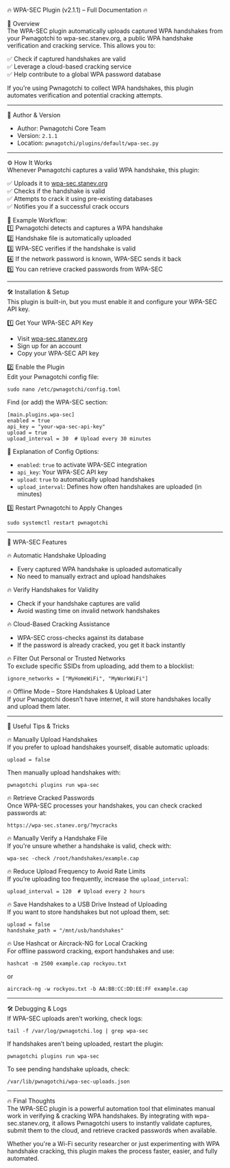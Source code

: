 🔥 WPA-SEC Plugin (v2.1.1) – Full Documentation 🔥  

📌 Overview  
The WPA-SEC plugin automatically uploads captured WPA handshakes from your Pwnagotchi to wpa-sec.stanev.org, a public WPA handshake verification and cracking service. This allows you to:  

✅ Check if captured handshakes are valid  
✅ Leverage a cloud-based cracking service  
✅ Help contribute to a global WPA password database  

If you're using Pwnagotchi to collect WPA handshakes, this plugin automates verification and potential cracking attempts.  

---

👤 Author & Version  
- Author: Pwnagotchi Core Team  
- Version: `2.1.1`  
- Location: `pwnagotchi/plugins/default/wpa-sec.py`  

---

⚙️ How It Works  
Whenever Pwnagotchi captures a valid WPA handshake, this plugin:  

✅ Uploads it to [wpa-sec.stanev.org](https://wpa-sec.stanev.org/)  
✅ Checks if the handshake is valid  
✅ Attempts to crack it using pre-existing databases  
✅ Notifies you if a successful crack occurs  

📌 Example Workflow:  
1️⃣ Pwnagotchi detects and captures a WPA handshake  
2️⃣ Handshake file is automatically uploaded  
3️⃣ WPA-SEC verifies if the handshake is valid  
4️⃣ If the network password is known, WPA-SEC sends it back  
5️⃣ You can retrieve cracked passwords from WPA-SEC  

---

🛠️ Installation & Setup  
This plugin is built-in, but you must enable it and configure your WPA-SEC API key.  

1️⃣ Get Your WPA-SEC API Key  
- Visit [wpa-sec.stanev.org](https://wpa-sec.stanev.org/?register)  
- Sign up for an account  
- Copy your WPA-SEC API key  

2️⃣ Enable the Plugin  
Edit your Pwnagotchi config file:  

	sudo nano /etc/pwnagotchi/config.toml  

Find (or add) the WPA-SEC section:  

	[main.plugins.wpa-sec]
	enabled = true
	api_key = "your-wpa-sec-api-key"
	upload = true
	upload_interval = 30  # Upload every 30 minutes  

📌 Explanation of Config Options:  
- `enabled`: `true` to activate WPA-SEC integration  
- `api_key`: Your WPA-SEC API key  
- `upload`: `true` to automatically upload handshakes  
- `upload_interval`: Defines how often handshakes are uploaded (in minutes)  

3️⃣ Restart Pwnagotchi to Apply Changes  

	sudo systemctl restart pwnagotchi  

---

📂 WPA-SEC Features  

🔥 Automatic Handshake Uploading  
- Every captured WPA handshake is uploaded automatically  
- No need to manually extract and upload handshakes  

🔥 Verify Handshakes for Validity  
- Check if your handshake captures are valid  
- Avoid wasting time on invalid network handshakes  

🔥 Cloud-Based Cracking Assistance  
- WPA-SEC cross-checks against its database  
- If the password is already cracked, you get it back instantly  

🔥 Filter Out Personal or Trusted Networks  
To exclude specific SSIDs from uploading, add them to a blocklist:  

	ignore_networks = ["MyHomeWiFi", "MyWorkWiFi"]  

🔥 Offline Mode – Store Handshakes & Upload Later  
If your Pwnagotchi doesn’t have internet, it will store handshakes locally and upload them later.  

---

🚀 Useful Tips & Tricks  

🔥 Manually Upload Handshakes  
If you prefer to upload handshakes yourself, disable automatic uploads:  

	upload = false  

Then manually upload handshakes with:  

	pwnagotchi plugins run wpa-sec  

🔥 Retrieve Cracked Passwords  
Once WPA-SEC processes your handshakes, you can check cracked passwords at:  

	https://wpa-sec.stanev.org/?mycracks  

🔥 Manually Verify a Handshake File  
If you're unsure whether a handshake is valid, check with:  

	wpa-sec -check /root/handshakes/example.cap  

🔥 Reduce Upload Frequency to Avoid Rate Limits  
If you’re uploading too frequently, increase the `upload_interval`:  

	upload_interval = 120  # Upload every 2 hours  

🔥 Save Handshakes to a USB Drive Instead of Uploading  
If you want to store handshakes but not upload them, set:  

	upload = false  
	handshake_path = "/mnt/usb/handshakes"  

🔥 Use Hashcat or Aircrack-NG for Local Cracking  
For offline password cracking, export handshakes and use:  

	hashcat -m 2500 example.cap rockyou.txt  

or  

	aircrack-ng -w rockyou.txt -b AA:BB:CC:DD:EE:FF example.cap  

---

🛠️ Debugging & Logs  
If WPA-SEC uploads aren’t working, check logs:  

	tail -f /var/log/pwnagotchi.log | grep wpa-sec  

If handshakes aren’t being uploaded, restart the plugin:  

	pwnagotchi plugins run wpa-sec  

To see pending handshake uploads, check:  

	/var/lib/pwnagotchi/wpa-sec-uploads.json  

---

🔥 Final Thoughts  
The WPA-SEC plugin is a powerful automation tool that eliminates manual work in verifying & cracking WPA handshakes. By integrating with wpa-sec.stanev.org, it allows Pwnagotchi users to instantly validate captures, submit them to the cloud, and retrieve cracked passwords when available.  

Whether you're a Wi-Fi security researcher or just experimenting with WPA handshake cracking, this plugin makes the process faster, easier, and fully automated.  
